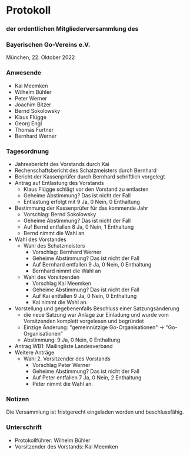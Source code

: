 # Protokoll
### der ordentlichen Mitgliederversammlung des
### Bayerischen Go-Vereins e.V.

München, 22. Oktober 2022

### Anwesende

 * Kai Meemken
 * Wilhelm Bühler
 * Peter Werner
 * Joachim Bitzer
 * Bernd Sokolowsky
 * Klaus Flügge
 * Georg Engl
 * Thomas Furtner
 * Bernhard Werner

### Tagesordnung

 * Jahresbericht des Vorstands durch Kai
 * Rechenschaftsbericht des Schatzmeisters durch Bernhard
 * Bericht der Kassenprüfer durch Bernhard schriftlich vorgelegt
 * Antrag auf Entlastung des Vorstands
   * Klaus Flügge schlägt vor den Vorstand zu entlasten
   * Geheime Abstimmung? Das ist nicht der Fall
   * Entlastung erfolgt mit 9 Ja, 0 Nein, 0 Enthaltung
 * Bestimmung der Kassenprüfer für das kommende Jahr
   * Vorschlag: Bernd Sokolowsky
   * Geheime Abstimmung? Das ist nicht der Fall
   * Auf Bernd entfallen 8 Ja, 0 Nein, 1 Enthaltung
   * Bernd nimmt die Wahl an
 * Wahl des Vorstandes
   * Wahl des Schatzmeisters
     * Vorschlag: Bernhard Werner
     * Geheime Abstimmung? Das ist nicht der Fall
     * Auf Bernhard entfallen 9 Ja, 0 Nein, 0 Enthaltung
     * Bernhard nimmt die Wahl an
   * Wahl des Vorsitzenden
     * Vorschlag Kai Meemken
     * Geheime Abstimmung? Das ist nicht der Fall
     * Auf Kai entfallen 9 Ja, 0 Nein, 0 Enthaltung
     * Kai nimmt die Wahl an.
 * Vorstellung und gegebenenfalls Beschluss einer Satzungsänderung
   * die neue Satzung war Anlage zur Einladung und wurde vom Vorsitzenden komplett vorgelesen und begründet
   * Einzige Änderung: "gemeinnützige Go-Organisationen" -> "Go-Organisationen"
   * Abstimmung: 9 Ja, 0 Nein, 0 Enthaltung
 * Antrag WB1: Mailingliste Landesverband
 * Weitere Anträge
   * Wahl 2. Vorsitzender des Vorstands
     * Vorschlag Peter Werner
     * Geheime Abstimmung? Das ist nicht der Fall
     * Auf Peter entfallen 7 Ja, 0 Nein, 2 Enthaltung
     * Peter nimmt die Wahl an.

###  Notizen
Die Versammlung ist fristgerecht eingeladen worden und beschlussfähig.
### Unterschrift

 * Protokollführer: Wilhelm Bühler
 * Vorsitzender des Vorstands: Kai Meemken